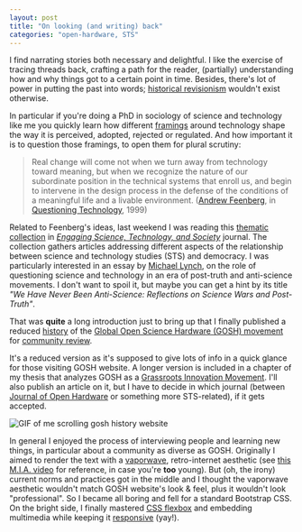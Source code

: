 ```yaml
---
layout: post
title: "On looking (and writing) back"
categories: "open-hardware, STS"
---
```


I find narrating stories both necessary and delightful. I like the exercise of tracing threads back, crafting a path for the reader, (partially) understanding how and why things got to a certain point in time. Besides, there's lot of power in putting the past into words; [historical revisionism](https://en.wikipedia.org/wiki/Historical_revisionism) wouldn't exist otherwise. 

In particular if you're doing a PhD in sociology of science and technology like me you quickly learn how different [framings](https://en.wikipedia.org/wiki/Framing_(social_sciences)) around technology shape the way it is perceived, adopted, rejected or regulated. And how important it is to question those framings, to open them for plural scrutiny:

> Real change will come not when we turn away from technology toward meaning, but when we recognize the nature of our subordinate position in the technical systems that enroll us, and begin to intervene in the design process in the defense of the conditions of a meaningful life and a livable environment. ([Andrew Feenberg](https://en.wikipedia.org/wiki/Andrew_Feenberg), in [Questioning Technology](https://www.goodreads.com/book/show/612216.Questioning_Technology), 1999)

Related to Feenberg's ideas, last weekend I was reading this [thematic collection](https://estsjournal.org/index.php/ests/issue/view/13) in *[Engaging Science, Technology, and Society](https://estsjournal.org)* journal. The collection gathers articles addressing different aspects of the relationship between science and technology studies (STS) and democracy. I was particularly interested in an essay by [Michael Lynch](https://en.wikipedia.org/wiki/Michael_Lynch_(ethnomethodologist)), on the role of questioning science and technology in an era of post-truth and anti-science movements. I don't want to spoil it, but maybe you can get a hint by its title *"We Have Never Been Anti-Science: Reflections on Science Wars and Post-Truth"*.

That was **quite** a long introduction just to bring up that I finally published a reduced [history](https://thessaly.github.io/gosh-history) of the [Global Open Science Hardware (GOSH) movement](https://openhardware.science) for [community review](https://forum.openhardware.science/t/gosh-history-open-to-comments).

It's a reduced version as it's supposed to give lots of info in a quick glance for those visiting GOSH website. A longer version is included in a chapter of my thesis that analyzes GOSH as a [Grassroots Innovation Movement](https://www.routledge.com/Grassroots-Innovation-Movements-1st-Edition/Smith-Fressoli-Abrol-Arond-Ely/p/book/9781138901223). I'll also publish an article on it, but I have to decide in which journal (between [Journal of Open Hardware](https://openhardware.metajnl.com/) or something more STS-related), if it gets accepted.

![GIF of me scrolling gosh history website](/assets/img/gosh-history.gif)

In general I enjoyed the process of interviewing people and learning new things, in particular about a community as diverse as GOSH. Originally I aimed to render the text with a [vaporwave](https://en.wikipedia.org/wiki/Vaporwave), retro-internet aesthetic (see [this M.I.A. video](https://www.youtube.com/watch?v=sfbQ5mHWkOs) for reference, in case you're **too** young). But (oh, the irony) current norms and practices got in the middle and I thought the vaporwave aesthetic wouldn't match GOSH website's look & feel, plus it wouldn't look "professional". So I became all boring and fell for a standard Bootstrap CSS. On the bright side, I finally mastered [CSS flexbox](https://developer.mozilla.org/en-US/docs/Web/CSS/CSS_Flexible_Box_Layout/Basic_Concepts_of_Flexbox) and embedding multimedia while keeping it [responsive](https://developer.mozilla.org/en-US/docs/Tools/Responsive_Design_Mode) (yay!).
